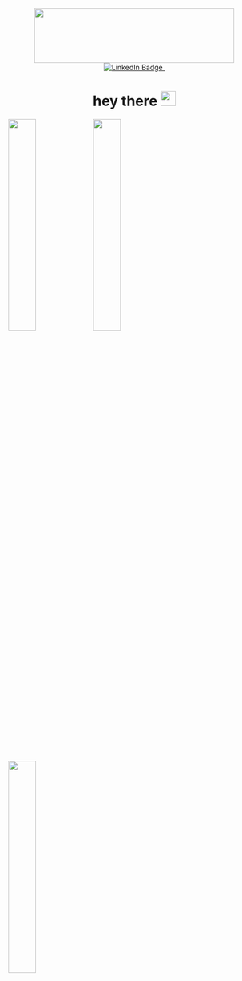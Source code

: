 <div id="header" align="center">
  <img src="https://media.giphy.com/media/v1.Y2lkPTc5MGI3NjExOW43NTM4eTF4cXF4NGRtdjQzOTNtc2UyN2Q3a25zYnBuZDV0bm1mbiZlcD12MV9pbnRlcm5hbF9naWZfYnlfaWQmY3Q9cw/Qo2dupDib32rkTY4hX/giphy.gif" width="400" height="110"/>
</div>
<div id="badges" align="center">
  <a href="">
    <img src="https://img.shields.io/badge/LinkedIn-blue?style=for-the-badge&logo=linkedin&logoColor=white" alt="LinkedIn Badge"/>
  </a>
  <img src="https://komarev.com/ghpvc/?username=minestrinad&style=flat-square&color=blue" alt=""/>
</div>
<h1 align="center">
  hey there
  <img src="https://media.giphy.com/media/hvRJCLFzcasrR4ia7z/giphy.gif" width="30px"/>
</h1>
<p float="left">
  <img src="https://media.giphy.com/media/v1.Y2lkPTc5MGI3NjExbTY2cDlrNHU4OGUxMG1vdWhsdGdkbjRzc3o3M3Vjcnlsc2s0dTB0ZiZlcD12MV9pbnRlcm5hbF9naWZfYnlfaWQmY3Q9cw/M3nwJpDEUxkCzVftCi/giphy.gif" width="33%" />
  <img src="https://media.giphy.com/media/v1.Y2lkPTc5MGI3NjExMmE0ZTllczFnNTlneWRiNnlibGk2azZ4b3Z4enJqY2lmdDhrNmo5NiZlcD12MV9pbnRlcm5hbF9naWZfYnlfaWQmY3Q9cw/wCTYQNbDIJjw0eiqug/giphy.gif" width="33%" />
  <img src="https://media.giphy.com/media/v1.Y2lkPTc5MGI3NjExcmtnbGZ1OTN5ZGpoNXJlcmd4Z2hocWp1cWt4ZWY1Y3dxaGJyaHRvMyZlcD12MV9pbnRlcm5hbF9naWZfYnlfaWQmY3Q9cw/ZeFG00TVXs54Pw4c8e/giphy.gif" width="33%" />
</p>
<!--
**minestrinad/minestrinad** is a ✨ _special_ ✨ repository because its `README.md` (this file) appears on your GitHub profile.

Here are some ideas to get you started:

- 🔭 I’m currently working on ...
- 🌱 I’m currently learning ...
- 👯 I’m looking to collaborate on ...
- 🤔 I’m looking for help with ...
- 💬 Ask me about ...
- 📫 How to reach me: ...
- 😄 Pronouns: ...
- ⚡ Fun fact: ...
-->
